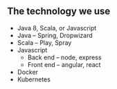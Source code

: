 ## The technology we use
- Java 8, Scala, or Javascript​
- Java – Spring, Dropwizard​
- Scala – Play, Spray​
- Javascript​
  - Back end – node, express​
  - Front end – angular, react​
- Docker
- Kubernetes